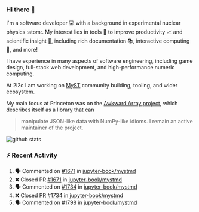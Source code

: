 ### Hi there 👋 

I'm a software developer 💻 with a background in experimental nuclear physics :atom:. My interest lies in tools :wrench: to improve productivity :chart_with_upwards_trend: and scientific insight :telescope:, including rich documentation 📚, interactive computing 🧮, and more! 

I have experience in many aspects of software engineering, including game design, full-stack web development, and high-performance numeric computing. 

At 2i2c I am working on [MyST](https://github.com/jupyter-book/mystmd) community building, tooling, and wider ecosystem. 

My main focus at Princeton was on the [Awkward Array project](awkward-array.org/), which describes itself as a library that can 
> manipulate JSON-like data with NumPy-like idioms. I remain an active maintainer of the project. 

![github stats](https://github-readme-stats.vercel.app/api?username=agoose77&show_icons=true&hide_rank=true&hide_title=true&bg_color=30,e76445,904e95&text_color=efe3ec&icon_color=efe3ec)
<!--
**agoose77/agoose77** is a ✨ _special_ ✨ repository because its `README.md` (this file) appears on your GitHub profile.

Here are some ideas to get you started:

- 🔭 I’m currently working on ...
- 🌱 I’m currently learning ...
- 👯 I’m looking to collaborate on ...
- 🤔 I’m looking for help with ...
- 💬 Ask me about ...
- 📫 How to reach me: ...
- 😄 Pronouns: ...
- ⚡ Fun fact: ...
-->

### :zap: Recent Activity

<!--START_SECTION:activity-->
1. 🗣 Commented on [#1671](https://github.com/jupyter-book/mystmd/pull/1671#issuecomment-2610053709) in [jupyter-book/mystmd](https://github.com/jupyter-book/mystmd)
2. ❌ Closed PR [#1671](https://github.com/jupyter-book/mystmd/pull/1671) in [jupyter-book/mystmd](https://github.com/jupyter-book/mystmd)
3. 🗣 Commented on [#1734](https://github.com/jupyter-book/mystmd/pull/1734#issuecomment-2610052965) in [jupyter-book/mystmd](https://github.com/jupyter-book/mystmd)
4. ❌ Closed PR [#1734](https://github.com/jupyter-book/mystmd/pull/1734) in [jupyter-book/mystmd](https://github.com/jupyter-book/mystmd)
5. 🗣 Commented on [#1798](https://github.com/jupyter-book/mystmd/pull/1798#issuecomment-2610052370) in [jupyter-book/mystmd](https://github.com/jupyter-book/mystmd)
<!--END_SECTION:activity-->
